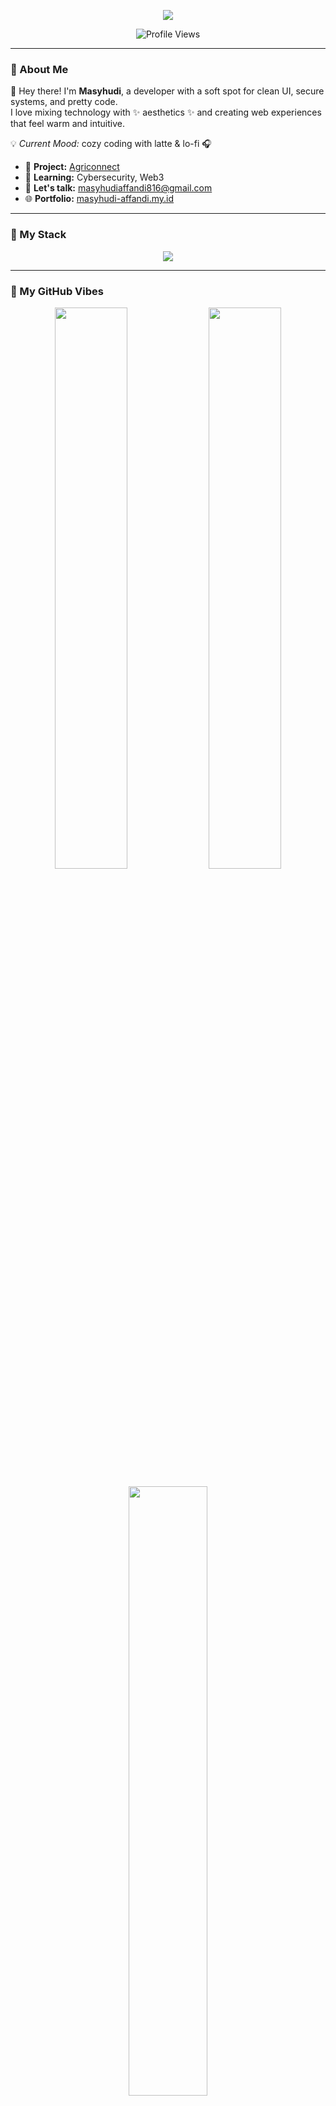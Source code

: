 <p align="center">
  <img src="https://capsule-render.vercel.app/api?type=waving&color=ffb6c1&height=200&section=header&text=Masyhudi%20Affandi&fontColor=fff&fontSize=40&fontAlignY=35&desc=Web%20Developer%20%7C%20Cybersecurity%20Learner%20%7C%20Cute%20Tech%20Enthusiast&descAlignY=55" />
</p>

<p align="center">
  <img src="https://komarev.com/ghpvc/?username=masyhudiaffandi&label=Visitors&color=FF69B4&style=flat-square" alt="Profile Views" />
</p>

---

### 🌷 About Me
💌 Hey there! I'm **Masyhudi**, a developer with a soft spot for clean UI, secure systems, and pretty code.  
I love mixing technology with ✨ aesthetics ✨ and creating web experiences that feel warm and intuitive.

💡 _Current Mood:_ cozy coding with latte & lo-fi 🎧

- 🌿 **Project:** [Agriconnect](https://agriconnect.my.id)  
- 🌱 **Learning:** Cybersecurity, Web3  
- 💌 **Let's talk:** masyhudiaffandi816@gmail.com  
- 🌐 **Portfolio:** [masyhudi-affandi.my.id](https://masyhudi-affandi.my.id)  

---

### 🎀 My Stack
<p align="center">
  <img src="https://skillicons.dev/icons?i=html,css,js,react,laravel,nodejs,python,linux&theme=light" />
</p>

---

### 🧁 My GitHub Vibes
<p align="center">
  <img src="https://github-readme-stats.vercel.app/api?username=masyhudiaffandi&show_icons=true&theme=tokyonight&hide_border=true" width="48%" />
  <img src="https://github-readme-streak-stats.herokuapp.com/?user=masyhudiaffandi&theme=tokyonight&hide_border=true" width="48%" />
</p>

<p align="center">
  <img src="https://github-readme-stats.vercel.app/api/top-langs/?username=masyhudiaffandi&layout=compact&theme=tokyonight&hide_border=true" width="50%" />
</p>

---

### 💕 Let's Be Friends
<p align="center">
  <a href="https://linkedin.com/in/masyhudi-affandi" target="_blank">
    <img src="https://img.shields.io/badge/LinkedIn-%230A66C2?style=for-the-badge&logo=linkedin&logoColor=white" />
  </a>
  <a href="https://instagram.com/humdiee.js" target="_blank">
    <img src="https://img.shields.io/badge/Instagram-%23E4405F?style=for-the-badge&logo=instagram&logoColor=white" />
  </a>
</p>

---

<p align="center">
  <img src="https://i.pinimg.com/originals/3b/2f/b7/3b2fb7c3a889c13b1f1436c5f1c60f0a.gif" width="200px" /><br/>
  <em>✨ Creating with love & curiosity ✨</em>
</p>
